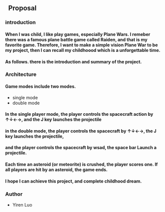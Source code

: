 ## &nbsp;  **Proposal**
### introduction
#### When I was child, I like play games, especially Plane Wars. I remeber there was a famous plane battle game called Raiden, and that is my favorite game. Therefore, I want to make a simple vision Plane War to be my project, then I can recall my childhoood which is a   unforgettable time.<br> 
#### As follows. there is the introduction and summary of the project.<br>
### **Architecture**
#### Game modes include two modes.<br>
- single mode
- double mode
#### In the single player mode, the player controls the spacecraft action by ↑↓←→, and the J key launches the projectile<br>
#### in the double mode, the player controls the spacecraft by ↑↓←→, the J key launches the projectile,<br>
#### and the player controls the spacecraft by wsad, the space bar Launch a projectile.<br>
#### Each time an asteroid (or meteorite) is crushed, the player scores one. If all players are hit by an asteroid, the game ends.<br>
#### I hope I can achieve this project, and complete childhood dream.
### Author 
- Yiren Luo

